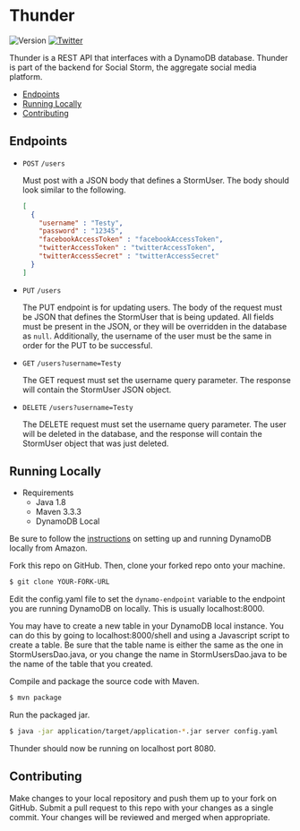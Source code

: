 # Thunder
![Version](https://img.shields.io/badge/version-v0.1.0-7f8c8d.svg)
[![Twitter](https://img.shields.io/badge/twitter-%40RohanNagar22-00aced.svg)](http://twitter.com/RohanNagar22)

Thunder is a REST API that interfaces with a DynamoDB database. Thunder is part of the backend for Social Storm, the aggregate social media platform.

* [Endpoints](#endpoints)
* [Running Locally](#running-locally)
* [Contributing](#contributing)

## Endpoints
- `POST` `/users`
  
  Must post with a JSON body that defines a StormUser. The body should look similar to the following.

  ```json
  [
    {
      "username" : "Testy",
      "password" : "12345",
      "facebookAccessToken" : "facebookAccessToken",
      "twitterAccessToken" : "twitterAccessToken",
      "twitterAccessSecret" : "twitterAccessSecret"
    }
  ]
  ```
  
- `PUT` `/users`

  The PUT endpoint is for updating users. The body of the request must be JSON that defines the StormUser that is being updated. All fields must be present in the JSON, or they will be overridden in the database as `null`. Additionally, the username of the user must be the same in order for the PUT to be successful.
  
- `GET` `/users?username=Testy`
  
  The GET request must set the username query parameter. The response will contain the StormUser JSON object.

- `DELETE` `/users?username=Testy`

  The DELETE request must set the username query parameter. The user will be deleted in the database, and the response will contain the StormUser object that was just deleted.

## Running Locally
- Requirements
  - Java 1.8
  - Maven 3.3.3
  - DynamoDB Local

Be sure to follow the [instructions](http://docs.aws.amazon.com/amazondynamodb/latest/developerguide/Tools.DynamoDBLocal.html) on setting up and running DynamoDB locally from Amazon.

Fork this repo on GitHub. Then, clone your forked repo onto your machine.

```bash
$ git clone YOUR-FORK-URL
```

Edit the config.yaml file to set the `dynamo-endpoint` variable to the endpoint you are running DynamoDB on locally. This is usually localhost:8000.

You may have to create a new table in your DynamoDB local instance. You can do this by going to localhost:8000/shell and using a Javascript script to create a table. Be sure that the table name is either the same as the one in StormUsersDao.java, or you change the name in StormUsersDao.java to be the name of the table that you created.

Compile and package the source code with Maven.

```bash
$ mvn package
```

Run the packaged jar.

```bash
$ java -jar application/target/application-*.jar server config.yaml
```

Thunder should now be running on localhost port 8080.

## Contributing
Make changes to your local repository and push them up to your fork on GitHub.
Submit a pull request to this repo with your changes as a single commit.
Your changes will be reviewed and merged when appropriate.
